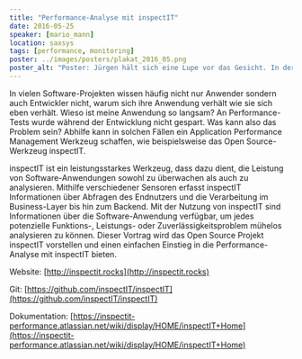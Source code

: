 ```yaml
---
title: "Performance-Analyse mit inspectIT"
date: 2016-05-25
speaker: [mario_mann]
location: saxsys
tags: [performance, monitoring]
poster: ../images/posters/plakat_2016_05.png
poster_alt: "Poster: Jürgen hält sich eine Lupe vor das Gesicht. In der Lupe erscheint sein Auge vergrößert."
---
```


In vielen Software-Projekten wissen häufig nicht nur Anwender sondern auch Entwickler nicht, warum sich ihre Anwendung
verhält wie sie sich eben verhält. Wieso ist meine Anwendung so langsam? An Performance-Tests wurde während der
Entwicklung nicht gespart. Was kann also das Problem sein? Abhilfe kann in solchen Fällen ein Application Performance
Management Werkzeug schaffen, wie beispielsweise das Open Source-Werkzeug inspectIT.

inspectIT ist ein leistungsstarkes Werkzeug, dass dazu dient, die Leistung von Software-Anwendungen sowohl zu überwachen
als auch zu analysieren. Mithilfe verschiedener Sensoren erfasst inspectIT Informationen über Abfragen des Endnutzers
und die Verarbeitung im Business-Layer bis hin zum Backend. Mit der Nutzung von inspectIT sind Informationen über die
Software-Anwendung verfügbar, um jedes potenzielle Funktions-, Leistungs- oder Zuverlässigkeitsproblem mühelos
analysieren zu können. Dieser Vortrag wird das Open Source Projekt inspectIT vorstellen und einen einfachen Einstieg in
die Performance-Analyse mit inspectIT bieten.

Website: [http://inspectit.rocks](http://inspectit.rocks)

Git: [https://github.com/inspectIT/inspectIT](https://github.com/inspectIT/inspectIT)

Dokumentation:
[https://inspectit-performance.atlassian.net/wiki/display/HOME/inspectIT+Home](https://inspectit-performance.atlassian.net/wiki/display/HOME/inspectIT+Home)
